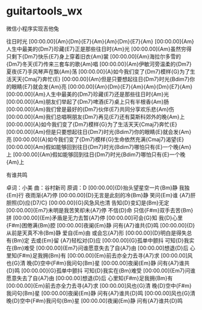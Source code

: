 # guitartools_wx
微信小程序实现吉他兔

往日时光
[00:00.00]{Am}{Dm}{E7}{Am}{Am}{Dm}{E7}{Am}
[00:00.00]{Am}人生中最美的{Dm7}珍藏{E7}正是那些往日时{Am}光
[00:00.00]{Am}虽然穷得只剩下{Dm7}快乐{E7}身上穿着旧衣{Am}裳
[00:00.00]{Am}海拉尔多雪的{Dm7}冬天{E7}传来三套车的歌{Am}唱
[00:00.00]{Am}伊敏河旁温柔的{Dm7}夏夜{E7}手风琴声在飘{Am}荡
[00:00.00]{A}如今我们变了{Dm7}模样{G}为了生活天天{Cmaj7}奔忙{E}
[00:00.00]{Am}但是只要想起往日{Dm7}时光{Bdim7}你的眼睛{E7}就会发{Am}亮
[00:00.00]{Am}{Dm}{E7}{Am}{Am}{Dm}{E7}{Am}
[00:00.00]{Am}人生中最美的{Dm7}珍藏{E7}还是那些往日时{Am}光
[00:00.00]{Am}朋友们举起了{Dm7}啤酒{E7}桌上只有半根香{Am}肠
[00:00.00]{Am}我们曾是最好的{Dm7}伙伴{E7}共同分享欢乐悲{Am}伤
[00:00.00]{Am}我们总唱啊朋友{Dm7}再见{E7}还有莫斯科郊外的晚{Am}上
[00:00.00]{A}如今我们变了{Dm7}模样{G}为了生活天天{Cmaj7}奔忙{E}
[00:00.00]{Am}但是只要想起往日{Dm7}时光{Bdim7}你的眼睛{E}就会发{Am}亮
[00:00.00]{A}如今我们变了{Dm7}模样{G}生命依然充满{Cmaj7}渴望{E}
[00:00.00]{Am}假如能够回到往日{Dm7}时光{Bdim7}哪怕只有{E}一个晚{Am}上
[00:00.00]{Am}假如能够回到往日{Dm7}时光{Bdim7}哪怕只有{E}一个晚{Am}上

有谁共鸣

卓词：小美
曲：谷村新司
原调：D
[00:00.00]{D}抬头望星空一片{Bm}静 我独{Em}行 夜雨渐{A7}停
[00:00.00]{D}无言是此刻的冷{Bm}静 笑问{Em}谁 {A7}肝胆照{D}应{D7/C}
[00:00.00]{G}风急风也清 告知{D}变幻是{Bm}无定
[00:00.00]{Em7}未明是我苦笑却未{A7}停 不信{D}命 只信{F#m}双手去苦{Bm}拼
[00:00.00]{Em}矛盾是无力去暂{A7}停
[00:00.00]可会{G}知 我{D}心里{F#m}困倦满{Bm}腔 
[00:00.00]夜阑{Em}静 问有{A7}谁共{D}鸣
[00:00.00]{D}从前是天真不冷{Bm}静 爱自{Em}由 或会忘{A7}形
[00:00.00]{D}明白是得失总有{Bm}定 去或{Em}留 {A7}轻松对{D}应
[00:00.00]{G}孤单中颤抖 可知{D}我实在{Bm}难受
[00:00.00]{Em7}问谁愿意失去了自{A7}由
[00:00.00]想退{D}后 心里知{F#m}足我拥{Bm}有
[00:00.00]{Em}前去亦全力去寻{A7}求
[00:00.00]风也{G}清 晚{D}空中{F#m}我问句{Bm}星 
[00:00.00]夜阑{Em}静 问有{A7}谁共{D}鸣
[00:00.00]{G}孤单中颤抖 可知{D}我实在{Bm}难受
[00:00.00]{Em7}问谁愿意失去了自{A7}由
[00:00.00]想退{D}后 心里知{F#m}足我拥{Bm}有
[00:00.00]{Em}前去亦全力去寻{A7}求 
[00:00.00]风也{G}清 晚{D}空中{F#m}我问句{Bm}星
[00:00.00]夜阑{Em}静 问有{A7}谁共{D}鸣
[00:00.00]风也{G}清 晚{D}空中{F#m}我问句{Bm}星
[00:00.00]夜阑{Em}静 问有{A7}谁共{D}鸣
